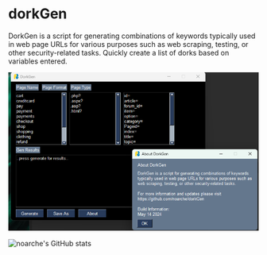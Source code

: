 # dorkGen
DorkGen is a script for generating combinations of keywords typically used in web page URLs for various purposes such as web scraping, testing, or other security-related tasks. Quickly create a list of dorks based on variables entered.


![screenshot](https://github.com/noarche/dorkGen/blob/main/dgss.png?raw=true)


![noarche's GitHub stats](https://github-readme-stats.vercel.app/api?username=noarche&show_icons=true&theme=transparent)
